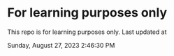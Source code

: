 # For learning purposes only
This repo is for learning purposes only.
Last updated at

Sunday, August 27, 2023 2:46:30 PM

